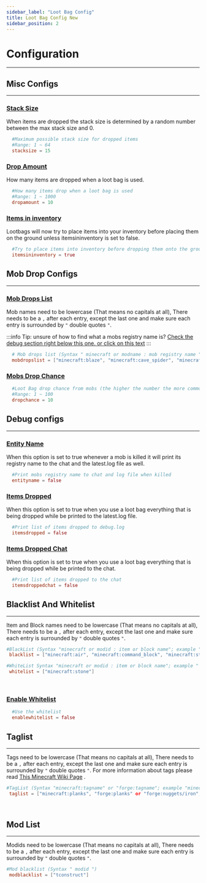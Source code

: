 ```yaml
---
sidebar_label: "Loot Bag Config"
title: Loot Bag Config New
sidebar_position: 2
---
```


# Configuration
---


## Misc Configs
---

### <u>Stack Size </u>

When items are dropped the stack size is determined by a random number between the max stack size and 0.

```toml
  #Maximum possible stack size for dropped items
  #Range: 1 ~ 64
  stacksize = 15
```

### <u>Drop Amount </u>

How many items are dropped when a loot bag is used.

```toml
  #How many items drop when a loot bag is used
  #Range: 1 ~ 1000
  dropamount = 10
```

### <u>Items in inventory </u>

Lootbags will now try to place items into your inventory before placing them on the ground unless itemsininventory is set to false.

```toml
  #Try to place items into inventory before dropping them onto the ground
  itemsininventory = true
```

## Mob Drop Configs
---

### <u>Mob Drops List</u>

Mob names need to be lowercase (That means no capitals at all), There needs to be a `,` after each entry, except the last one and make sure each entry is surrounded by `"` double quotes `"`.

:::info
Tip: unsure of how to find what a mobs registry name is? [Check the debug section right below this one. or click on this text](#entity-name)
:::

```toml
  # Mob drops list (Syntax " minecraft or modname : mob registry name ")
  mobdropslist = ["minecraft:blaze", "minecraft:cave_spider", "minecraft:creeper", "minecraft:elder_guardian", "minecraft:enderman", "minecraft:endermite", "minecraft:evoker"]

```

### <u>Mobs Drop Chance</u>

```toml
  #Loot Bag drop chance from mobs (the higher the number the more common they are)
  #Range: 1 ~ 100
  dropchance = 10
```

## Debug configs
---

### <u>Entity Name</u>

When this option is set to true whenever a mob is killed it will print its registry name to the chat and the latest.log file as well.

```toml
  #Print mobs registry name to chat and log file when killed
  entityname = false
```

### <u>Items Dropped</u>

When this option is set to true when you use a loot bag everything that is being dropped while be printed to the latest.log file.

```toml
  #Print list of items dropped to debug.log
  itemsdropped = false
```

### <u>Items Dropped Chat</u>

When this option is set to true when you use a loot bag everything that is being dropped while be printed to the chat.

```toml
  #Print list of items dropped to the chat
  itemsdroppedchat = false
```

## Blacklist And Whitelist
---

Item and Block names need to be lowercase (That means no capitals at all),
There needs to be a `,` after each entry, except the last one and make sure each entry is surrounded by `"` double quotes `"`.

```toml
#BlackList (Syntax "minecraft or modid : item or block name"; example "minecraft:air" or "lootbagmod:lootbag")
 blacklist = ["minecraft:air", "minecraft:command_block", "minecraft:structure_block", "minecraft:knowledge_book", "minecraft:chain_command_block", "minecraft:repeating_command_block", "minecraft:barrier", "minecraft:enchanted_book", "minecraft:written_book", "minecraft:potion", "minecraft:splash_potion", "minecraft:lingering_potion", "minecraft:spawn_egg", "minecraft:structure_void", "minecraft:mob_spawner", "minecraft:bedrock"]
```

```toml
#WhiteList Syntax "minecraft or modid : item or block name"; example " minecraft:air " or  "lootbagmod:lootbag ")
 whitelist = ["minecraft:stone"]
```

 <br />

### <u>Enable Whitelist</u>

```toml
  #Use the whitelist
  enablewhitelist = false
```

## Taglist
---

Tags need to be lowercase (That means no capitals at all),  There needs to be a `,` after each entry, except the last one and make sure each entry is surrounded by `"` double quotes `"`. For more information about tags please read [This Minecraft Wiki Page](https://minecraft.gamepedia.com/Tag) .

```toml
#TagList (Syntax "minecraft:tagname" or "forge:tagname"; example "minecraft:planks", "forge:planks")
 taglist = ["minecraft:planks", "forge:planks" or "forge:nuggets/iron", "forge:nuggets"]
```
 <br />


## Mod List
---

Modids need to be lowercase (That means no capitals at all),  There needs to be a `,` after each entry, except the last one and make sure each entry is surrounded by `"` double quotes `"`.

```toml
#Mod blacklist (Syntax " modid ")
 modblacklist = ["tconstruct"]
```
 <br />

